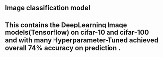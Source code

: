 <h2>Image classification model<h2>


This contains the DeepLearning Image models(Tensorflow) on cifar-10 and cifar-100 and with many Hyperparameter-Tuned  achieved overall 74% 
accuracy on prediction  .



